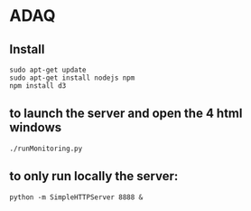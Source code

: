# ADAQ

## Install

```
sudo apt-get update
sudo apt-get install nodejs npm
npm install d3
```

## to launch the server and open the 4 html windows
```
./runMonitoring.py
```



## to only run locally the server:
```
python -m SimpleHTTPServer 8888 &
```


